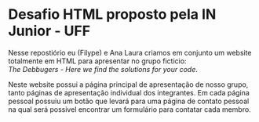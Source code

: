 # Desafio HTML proposto pela IN Junior - UFF

Nesse repostiório eu (Filype) e Ana Laura criamos em conjunto um website totalmente em HTML para apresentar no grupo ficticio: <br>
*The Debbugers - Here we find the solutions for your code*.

Neste website possui a página principal de apresentação de nosso grupo, tanto páginas de apresentação individual dos integrantes. Em cada página pessoal possuiu um botão que levará para uma página de
contato pessoal na qual será possivel encontrar um formulário para contatar cada membro.
